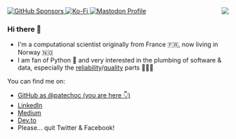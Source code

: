 <img align="right" src="https://github-readme-stats.vercel.app/api?username=patechoc&show_icons=true">

<a href="https://github.com/sponsors/patechoc">
  <img alt="GitHub Sponsors" src="https://img.shields.io/github/sponsors/patechoc?logo=github&style=flat-square">
</a>
<a href="https://ko-fi.com/patechoc">
  <img alt="Ko-Fi" src="https://img.shields.io/badge/Ko--fi-00b9fe?style=flat-square&logo=ko-fi">
</a>
<a rel="me" href="https://fosstodon.org/@patechoc">
  <img alt="Mastodon Profile" src="https://img.shields.io/mastodon/follow/109916710634270635?domain=https%3A%2F%2Ffosstodon.org&style=social">
</a>



### Hi there 👋

- I'm a computational scientist originally from France 🇫🇷, now living in Norway 🇳🇴
- I am fan of Python :snake: and very interested in the plumbing of software & data, especially the [reliability](https://sre.google/books/)/[quality](https://docs.greatexpectations.io/docs/) parts 🔧🔥✨


You can find me on:

* [GitHub as @patechoc (you are here 👇)](https://github.com/patechoc)
* [LinkedIn](https://www.linkedin.com/in/patrickmerlot/)
* [Medium](https://medium.com/@patrick.merlot)
* [Dev.to](https://dev.to/patechoc)
* Please... quit Twitter & Facebook!
